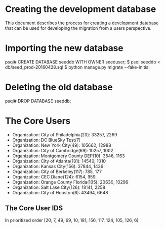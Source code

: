 # Creating the development database

This document describes the process for creating a development
database that can be used for developing the migration from a users
perspective.

# Importing the new database

   psql# CREATE DATABASE seeddb WITH OWNER seeduser;
   $ psql seeddb < db/seed_prod-20160428.sql
   $ python manage.py migrate --fake-initial

# Deleting the old database

   psql# DROP DATABASE seeddb;

# The Core Users
   - Organization: City of Philadelphia(20): 33257, 2269
   - Organization: DC BlueSky Test(7)
   - Organization: New York City(49): 105662, 12988
   - Organization: City of Cambridge(69): 10257, 1002
   - Organization: Montgomery County DEP(10): 3546, 1163
   - Organization: City of Atlanta(181): 14540, 1010
   - Organization: Kansas City(156): 37844, 1436
   - Organization: City of Berkeley(117): 785, 177
   - Organization: CEC Diane(124): 6154, 959
   - Organization: Orange County Florida(105): 20630, 10296
   - Organization: Salt Lake City(126): 18141, 2258
   - Organization: City of Houston(6): 43494, 6648




## The Core User IDS
In prioritized order
[20, 7, 49, 69, 10, 181, 156, 117, 124, 105, 126, 6]
